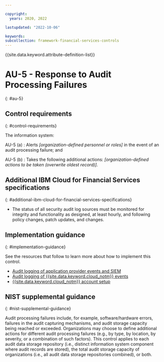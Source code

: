 ```yaml
---

copyright:
  years: 2020, 2022

lastupdated: "2022-10-06"

keywords: 
subcollection: framework-financial-services-controls
---
```


{{site.data.keyword.attribute-definition-list}}

               
# AU-5 - Response to Audit Processing Failures
{: #au-5}

## Control requirements
{: #control-requirements}

The information system:

AU-5 (a)
    : Alerts _[organization-defined personnel or roles]_ in the event of an audit processing failure; and

AU-5 (b)
    : Takes the following additional actions: _[organization-defined actions to be taken (overwrite oldest record)]_.

## Additional IBM Cloud for Financial Services specifications
{: #additional-ibm-cloud-for-financial-services-specifications}

- The status of all security audit log sources must be monitored for integrity and functionality as designed, at least hourly, and following policy changes, patch updates, and changes.

## Implementation guidance
{: #implementation-guidance}

See the resources that follow to learn more about how to implement this control.

- [Audit logging of application provider events and SIEM](/docs/framework-financial-services?topic=framework-financial-services-shared-logging-audit-provider)
- [Audit logging of {{site.data.keyword.cloud_notm}} events](/docs/framework-financial-services?topic=framework-financial-services-shared-logging-audit)
- [{{site.data.keyword.cloud_notm}} account setup](/docs/framework-financial-services?topic=framework-financial-services-shared-account-setup)

## NIST supplemental guidance
{: #nist-supplemental-guidance}

Audit processing failures include, for example, software/hardware errors, failures in the audit capturing mechanisms, and audit storage capacity being reached or exceeded. Organizations may choose to define additional actions for different audit processing failures (e.g., by type, by location, by severity, or a combination of such factors). This control applies to each audit data storage repository (i.e., distinct information system component where audit records are stored), the total audit storage capacity of organizations (i.e., all audit data storage repositories combined), or both.



